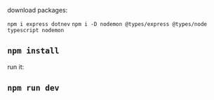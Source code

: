 download packages:

`npm i express dotnev`
`npm i -D nodemon @types/express @types/node typescript nodemon`

## `npm install`

run it:

## `npm run dev`
